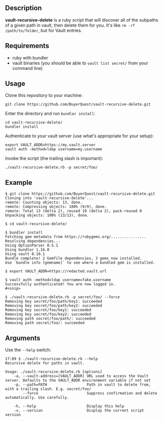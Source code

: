 ## Description

**vault-recursive-delete** is a ruby script that will discover all of the subpaths of a given path in vault, then delete them for you.  It's like `rm -rf /path/to/folder`, but for Vault entries.

## Requirements

* ruby with bundler
* vault binaries (you should be able to `vault list secret/` from your command line)

## Usage

Clone this repository to your machine:

```shell
git clone https://github.com/BuyerQuest/vault-recursive-delete.git
```

Enter the directory and run `bundler install`:

```shell
cd vault-recursive-delete/
bundler install
```

Authenticate to your vault server (use what's appropriate for your setup):
```shell
export VAULT_ADDR=https://my.vault.server
vault auth -method=ldap username=my.username
```

Invoke the script (the trailing slash is important):
```shell
./vault-recursive-delete.rb -p secret/foo/
```

## Example

```console
$ git clone https://github.com/BuyerQuest/vault-recursive-delete.git
Cloning into 'vault-recursive-delete'...
remote: Counting objects: 13, done.
remote: Compressing objects: 100% (9/9), done.
remote: Total 13 (delta 2), reused 10 (delta 2), pack-reused 0
Unpacking objects: 100% (13/13), done.

$ cd vault-recursive-delete/

$ bundler install
Fetching gem metadata from https://rubygems.org/................
Resolving dependencies...
Using OptionParser 0.5.1
Using bundler 1.16.0
Using vault 0.10.1
Bundle complete! 2 Gemfile dependencies, 3 gems now installed.
Use `bundle info [gemname]` to see where a bundled gem is installed.

$ export VAULT_ADDR=https://redacted.vault.url

$ vault auth -method=ldap username=fake.username
Successfully authenticated! You are now logged in.
#<snip>

$ ./vault-recursive-delete.rb -p secret/foo/ --force
Removing key secret/foo/path/key1: succeeded
Removing key secret/foo/path/key2: succeeded
Removing key secret/foo/key1: succeeded
Removing key secret/foo/key2: succeeded
Removing path secret/foo/path/: succeeded
Removing path secret/foo/: succeeded
```

## Arguments

Use the `--help` switch:

```console
17:09 $ ./vault-recursive-delete.rb --help
Recursive delete for paths in vault.

Usage: ./vault-recursive-delete.rb [options]
    -a, --vault-address=[VAULT_ADDR] URL used to access the Vault server. Defaults to the VAULT_ADDR environment variable if not set
    -p, --path=PATH                  Path in vault to delete from, with a trailing slash. E.g. secret/foo/
        --force                      Suppress confirmation and delete automatically. Use carefully.

    -h, --help                       Display this help
    -v, --version                    Display the current script version
```
